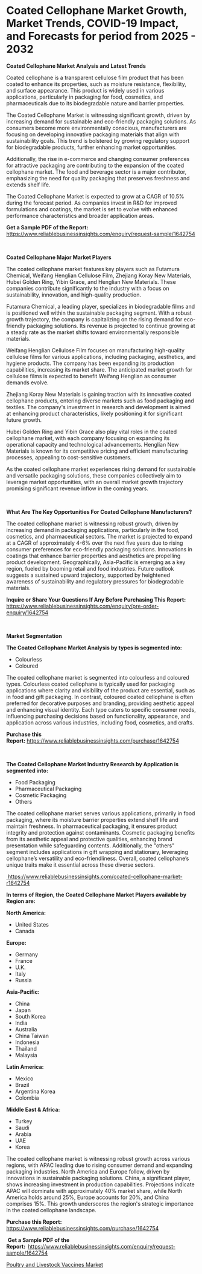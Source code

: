 <p><h1>Coated Cellophane Market Growth, Market Trends, COVID-19 Impact, and Forecasts for period from 2025 - 2032</h1></p><p><strong>Coated Cellophane Market Analysis and Latest Trends</strong></p>
<p><p>Coated cellophane is a transparent cellulose film product that has been coated to enhance its properties, such as moisture resistance, flexibility, and surface appearance. This product is widely used in various applications, particularly in packaging for food, cosmetics, and pharmaceuticals due to its biodegradable nature and barrier properties.</p><p>The Coated Cellophane Market is witnessing significant growth, driven by increasing demand for sustainable and eco-friendly packaging solutions. As consumers become more environmentally conscious, manufacturers are focusing on developing innovative packaging materials that align with sustainability goals. This trend is bolstered by growing regulatory support for biodegradable products, further enhancing market opportunities.</p><p>Additionally, the rise in e-commerce and changing consumer preferences for attractive packaging are contributing to the expansion of the coated cellophane market. The food and beverage sector is a major contributor, emphasizing the need for quality packaging that preserves freshness and extends shelf life.</p><p>The Coated Cellophane Market is expected to grow at a CAGR of 10.5% during the forecast period. As companies invest in R&D for improved formulations and coatings, the market is set to evolve with enhanced performance characteristics and broader application areas.</p></p>
<p><strong>Get a Sample PDF of the Report:&nbsp;</strong> <a href="https://www.reliablebusinessinsights.com/enquiry/request-sample/1642754?utm_campaign=3106&utm_medium=2&utm_source=Github&utm_content=ia&utm_term=26032025&utm_id=coated-cellophane">https://www.reliablebusinessinsights.com/enquiry/request-sample/1642754</a></p>
<p>&nbsp;</p>
<p><strong>Coated Cellophane Major Market Players</strong></p>
<p><p>The coated cellophane market features key players such as Futamura Chemical, Weifang Henglian Cellulose Film, Zhejiang Koray New Materials, Hubei Golden Ring, Yibin Grace, and Henglian New Materials. These companies contribute significantly to the industry with a focus on sustainability, innovation, and high-quality production.</p><p>Futamura Chemical, a leading player, specializes in biodegradable films and is positioned well within the sustainable packaging segment. With a robust growth trajectory, the company is capitalizing on the rising demand for eco-friendly packaging solutions. Its revenue is projected to continue growing at a steady rate as the market shifts toward environmentally responsible materials.</p><p>Weifang Henglian Cellulose Film focuses on manufacturing high-quality cellulose films for various applications, including packaging, aesthetics, and hygiene products. The company has been expanding its production capabilities, increasing its market share. The anticipated market growth for cellulose films is expected to benefit Weifang Henglian as consumer demands evolve.</p><p>Zhejiang Koray New Materials is gaining traction with its innovative coated cellophane products, entering diverse markets such as food packaging and textiles. The company's investment in research and development is aimed at enhancing product characteristics, likely positioning it for significant future growth.</p><p>Hubei Golden Ring and Yibin Grace also play vital roles in the coated cellophane market, with each company focusing on expanding its operational capacity and technological advancements. Henglian New Materials is known for its competitive pricing and efficient manufacturing processes, appealing to cost-sensitive customers.</p><p>As the coated cellophane market experiences rising demand for sustainable and versatile packaging solutions, these companies collectively aim to leverage market opportunities, with an overall market growth trajectory promising significant revenue inflow in the coming years.</p></p>
<p>&nbsp;</p>
<p><strong>What Are The Key Opportunities For Coated Cellophane Manufacturers?</strong></p>
<p><p>The coated cellophane market is witnessing robust growth, driven by increasing demand in packaging applications, particularly in the food, cosmetics, and pharmaceutical sectors. The market is projected to expand at a CAGR of approximately 4-6% over the next five years due to rising consumer preferences for eco-friendly packaging solutions. Innovations in coatings that enhance barrier properties and aesthetics are propelling product development. Geographically, Asia-Pacific is emerging as a key region, fueled by booming retail and food industries. Future outlook suggests a sustained upward trajectory, supported by heightened awareness of sustainability and regulatory pressures for biodegradable materials.</p></p>
<p><strong>Inquire or Share Your Questions If Any Before Purchasing This Report:</strong> <a href="https://www.reliablebusinessinsights.com/enquiry/pre-order-enquiry/1642754?utm_campaign=3106&utm_medium=2&utm_source=Github&utm_content=ia&utm_term=26032025&utm_id=coated-cellophane">https://www.reliablebusinessinsights.com/enquiry/pre-order-enquiry/1642754</a></p>
<p>&nbsp;</p>
<p><strong>Market Segmentation</strong></p>
<p><strong>The Coated Cellophane Market Analysis by types is segmented into:</strong></p>
<p><ul><li>Colourless</li><li>Coloured</li></ul></p>
<p><p>The coated cellophane market is segmented into colourless and coloured types. Colourless coated cellophane is typically used for packaging applications where clarity and visibility of the product are essential, such as in food and gift packaging. In contrast, coloured coated cellophane is often preferred for decorative purposes and branding, providing aesthetic appeal and enhancing visual identity. Each type caters to specific consumer needs, influencing purchasing decisions based on functionality, appearance, and application across various industries, including food, cosmetics, and crafts.</p></p>
<p><strong>Purchase this Report:&nbsp;</strong><a href="https://www.reliablebusinessinsights.com/purchase/1642754?utm_campaign=3106&utm_medium=2&utm_source=Github&utm_content=ia&utm_term=26032025&utm_id=coated-cellophane">https://www.reliablebusinessinsights.com/purchase/1642754</a></p>
<p>&nbsp;</p>
<p><strong>The Coated Cellophane Market Industry Research by Application is segmented into:</strong></p>
<p><ul><li>Food Packaging</li><li>Pharmaceutical Packaging</li><li>Cosmetic Packaging</li><li>Others</li></ul></p>
<p><p>The coated cellophane market serves various applications, primarily in food packaging, where its moisture barrier properties extend shelf life and maintain freshness. In pharmaceutical packaging, it ensures product integrity and protection against contaminants. Cosmetic packaging benefits from its aesthetic appeal and protective qualities, enhancing brand presentation while safeguarding contents. Additionally, the "others" segment includes applications in gift wrapping and stationary, leveraging cellophane’s versatility and eco-friendliness. Overall, coated cellophane’s unique traits make it essential across these diverse sectors.</p></p>
<p><a href="https://www.reliablebusinessinsights.com/coated-cellophane-market-r1642754?utm_campaign=3106&utm_medium=2&utm_source=Github&utm_content=ia&utm_term=26032025&utm_id=coated-cellophane">&nbsp;https://www.reliablebusinessinsights.com/coated-cellophane-market-r1642754</a></p>
<p><strong>In terms of Region, the Coated Cellophane Market Players available by Region are:</strong></p>
<p>
    <p> <strong> North America: </strong>
        <ul>
            <li>United States</li>
            <li>Canada</li>
        </ul>
        </p> 
    <p> <strong> Europe: </strong>
        <ul>
            <li>Germany</li>
            <li>France</li>
            <li>U.K.</li>
            <li>Italy</li>
            <li>Russia</li>
        </ul>
        </p> 
    <p> <strong> Asia-Pacific: </strong>
        <ul>
            <li>China</li>
            <li>Japan</li>
            <li>South Korea</li>
            <li>India</li>
            <li>Australia</li>
            <li>China Taiwan</li>
            <li>Indonesia</li>
            <li>Thailand</li>
            <li>Malaysia</li>
        </ul>
        </p> 
    <p> <strong> Latin America: </strong>
        <ul>
            <li>Mexico</li>
            <li>Brazil</li>
            <li>Argentina Korea</li>
            <li>Colombia</li>
        </ul>
        </p> 
    <p> <strong> Middle East & Africa: </strong>
        <ul>
            <li>Turkey</li>
            <li>Saudi</li>
            <li>Arabia</li>
            <li>UAE</li>
            <li>Korea</li>
        </ul>
    </p>
    </p>
<p><p>The coated cellophane market is witnessing robust growth across various regions, with APAC leading due to rising consumer demand and expanding packaging industries. North America and Europe follow, driven by innovations in sustainable packaging solutions. China, a significant player, shows increasing investment in production capabilities. Projections indicate APAC will dominate with approximately 40% market share, while North America holds around 25%, Europe accounts for 20%, and China comprises 15%. This growth underscores the region's strategic importance in the coated cellophane landscape.</p></p>
<p><strong>Purchase this Report: </strong><a href="https://www.reliablebusinessinsights.com/purchase/1642754?utm_campaign=3106&utm_medium=2&utm_source=Github&utm_content=ia&utm_term=26032025&utm_id=coated-cellophane">https://www.reliablebusinessinsights.com/purchase/1642754</a></p>
<p>&nbsp;<strong>Get a Sample PDF of the Report:&nbsp;&nbsp;</strong><a href="https://www.reliablebusinessinsights.com/enquiry/request-sample/1642754?utm_campaign=3106&utm_medium=2&utm_source=Github&utm_content=ia&utm_term=26032025&utm_id=coated-cellophane">https://www.reliablebusinessinsights.com/enquiry/request-sample/1642754</a></p>
<p><strong></strong></p>
<p><p><a href="https://github.com/lalolatiot/Market-Research-Report-List-1/blob/main/poultry-and-livestock-vaccines-market.md?utm_campaign=3106&utm_medium=2&utm_source=Github&utm_content=ia&utm_term=26032025&utm_id=coated-cellophane">Poultry and Livestock Vaccines Market</a></p></p>